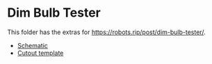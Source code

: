 # Dim Bulb Tester

This folder has the extras for https://robots.rip/post/dim-bulb-tester/.

- [Schematic](./dim-bulb.sch)
- [Cutout template](./template.svg)
